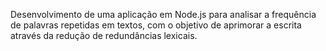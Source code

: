 Desenvolvimento de uma aplicação em Node.js para analisar a frequência de palavras repetidas em textos, com o objetivo de aprimorar a escrita através da redução de redundâncias lexicais.
